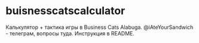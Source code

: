 # buisnesscatscalculator
Калькулятор + тактика игры в Business Cats Alabuga.
@iAteYourSandwich - телеграм, вопросы туда. Инструкция в README.
